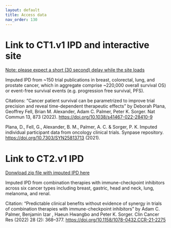 ```yaml
---
layout: default
title: Access data
nav_order: 130
--- 
```

# Link to CT1.v1 IPD and interactive site 
[Note: please expect a short (30 second) delay while the site loads](https://labsyspharm.shinyapps.io/hmsclinical/)

Imputed IPD from ~150 trial publications in breast, colorectal, lung, and prostate cancer, which in aggregate comprise ~220,000 overall survival OS) or event-free survival events (e.g. progression free survival, PFS).

Citations: “Cancer patient survival can be parametrized to improve trial precision and reveal time-dependent therapeutic effects” by Deborah Plana, Geoffrey Fell, Brian M. Alexander, Adam C. Palmer, Peter K. Sorger. Nat Commun 13, 873 (2022). https://doi.org/10.1038/s41467-022-28410-9

Plana, D., Fell, G., Alexander, B. M., Palmer, A. C. & Sorger, P. K. Imputed individual participant data from oncology clinical trials. Synpase repository. https://doi.org/10.7303/SYN25813713 (2021).


# Link to CT2.v1 IPD 
[Donwload zip file with imputed IPD here](https://www.dropbox.com/sh/ourqmmh0l5uzmux/AADtmydISik-jXCmR0RDvfPLa?dl=1)

Imputed IPD from combination therapies with immune-checkpoint inhibitors across six cancer types including breast, gastric, head and neck, lung, melanoma, and renal.

Citation: “Predictable clinical benefits without evidence of synergy in trials of combination therapies with immune-checkpoint inhibitors” by Adam C. Palmer, Benjamin Izar , Haeun Hwangbo and Peter K. Sorger. Clin Cancer Res (2022) 28 (2): 368–377. https://doi.org/10.1158/1078-0432.CCR-21-2275
